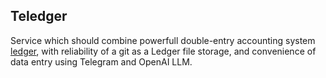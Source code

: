 ## Teledger
Service which should combine powerfull double-entry accounting system [ledger](https://ledger-cli.org/), with reliability of a git as a Ledger file storage, and convenience of data entry using Telegram and OpenAI LLM.
